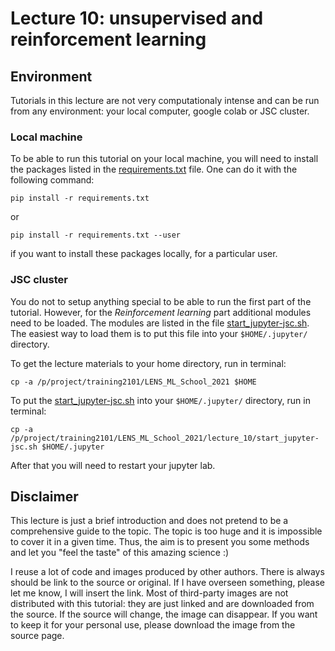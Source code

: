 # Lecture 10: unsupervised and reinforcement learning

## Environment

Tutorials in this lecture are not very computationaly intense and can be run from any environment: your local computer, google colab or JSC cluster.

### Local machine

To be able to run this tutorial on your local machine, you will need to install the packages listed in the [requirements.txt](requirements.txt) file. One can do it with the following command:

```
pip install -r requirements.txt
```

or

```
pip install -r requirements.txt --user
```
if you want to install these packages locally, for a particular user.


### JSC cluster

You do not to setup anything special to be able to run the first part of the tutorial. However, for the *Reinforcement learning* part additional modules need to be loaded. The modules are listed in the file [start_jupyter-jsc.sh](start_jupyter-jsc.sh). The easiest way to load them is to put this file into your `$HOME/.jupyter/` directory.

To get the lecture materials to your home directory, run in terminal:

```
cp -a /p/project/training2101/LENS_ML_School_2021 $HOME
```

To put the [start_jupyter-jsc.sh](start_jupyter-jsc.sh) into your `$HOME/.jupyter/` directory, run in terminal:

```
cp -a /p/project/training2101/LENS_ML_School_2021/lecture_10/start_jupyter-jsc.sh $HOME/.jupyter
```

After that you will need to restart your jupyter lab.


## Disclaimer

This lecture is just a brief introduction and does not pretend to be a comprehensive guide to the topic. The topic is too huge and it is impossible to cover it in a given time. Thus, the aim is to present you some methods and let you "feel the taste" of this amazing science :)

I reuse a lot of code and images produced by other authors. There is always should be link to the source or original. If I have overseen something, please let me know, I will insert the link. Most of third-party images are not distributed with this tutorial: they are just linked and are downloaded from the source. If the source will change, the image can disappear. If you want to keep it for your personal use, please download the image from the source page.